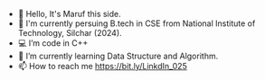 - 👋 Hello, It's Maruf this side. 
- 🐧 I'm currently persuing B.tech in CSE from National Institute of Technology, Silchar (2024).
- 💻 I’m code in C++
- 🌱 I’m currently learning Data Structure and Algorithm.
- 📫 How to reach me https://bit.ly/LinkdIn_025

<!---
Maruf025/Maruf025 is a ✨ special ✨ repository because its `README.md` (this file) appears on your GitHub profile.
You can click the Preview link to take a look at your changes.
--->
